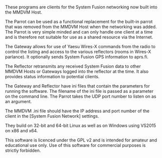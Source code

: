 These programs are clients for the System Fusion networking now built into the MMDVM Host.

The Parrot can be used as a functional replacement for the built-in parrot that was removed from the MMDVM Host when the networking was added. The Parrot is very simple minded and can only handle one client at a time and is therefore not suitable for use as a shared resource via the Internet.

The Gateway allows for use of Yaesu Wires-X commands from the radio to control the listing and access to the various reflectors (rooms in Wires-X parlance). It optionally sends System Fusion GPS information to aprs.fi.

The Reflector retransmits any received System Fusion data to other MMDVM Hosts or Gateways logged into the reflector at the time. It also provides status information to potential clients.

The Gateway and Reflector have ini files that contain the parameters for running the software. The filename of the ini file is passed as a parameter on the command line. The Parrot takes the UDP port number to listen on as an argument.

The MMDVM .ini file should have the IP address and port number of the client in the [System Fusion Network] settings.

They build on 32-bit and 64-bit Linux as well as on Windows using VS2015 on x86 and x64.

This software is licenced under the GPL v2 and is intended for amateur and educational use only. Use of this software for commercial purposes is strictly forbidden.
